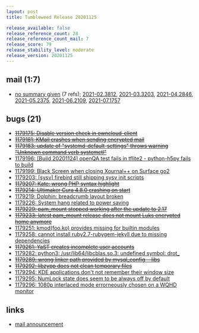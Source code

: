 ```yaml
---
layout: post
title: Tumbleweed Release 20201125

release_available: false
release_reference_count: 28
release_reference_count_mail: 7
release_score: 79
release_stability_level: moderate
release_version: 20201125
---
```


## mail (1:7)

- [no summary given](https://lists.opensuse.org/archives/list/factory@lists.opensuse.org/thread/ZAQD23LHHJM42VDM52BG73VZF6BDFFUL) (7 refs); [2021-02.3812](https://lists.opensuse.org/archives/list/factory@lists.opensuse.org/thread/ZAQD23LHHJM42VDM52BG73VZF6BDFFUL), [2021-03.3203](https://lists.opensuse.org/archives/list/factory@lists.opensuse.org/thread/ZAQD23LHHJM42VDM52BG73VZF6BDFFUL), [2021-04.2846](https://lists.opensuse.org/archives/list/factory@lists.opensuse.org/thread/ZAQD23LHHJM42VDM52BG73VZF6BDFFUL), [2021-05.2375](https://lists.opensuse.org/archives/list/factory@lists.opensuse.org/thread/ZAQD23LHHJM42VDM52BG73VZF6BDFFUL), [2021-06.2109](https://lists.opensuse.org/archives/list/factory@lists.opensuse.org/thread/ZAQD23LHHJM42VDM52BG73VZF6BDFFUL), [2021-07.1757](https://lists.opensuse.org/archives/list/factory@lists.opensuse.org/thread/ZAQD23LHHJM42VDM52BG73VZF6BDFFUL)

## bugs (21)

<!--more-->

- ~~[1179175: Disable version check in owncloud-client](https://bugzilla.opensuse.org/show_bug.cgi?id=1179175)~~
- ~~[1179181: KMail crashes when sending encrypted mail](https://bugzilla.opensuse.org/show_bug.cgi?id=1179181)~~
- ~~[1179183: update of "systemd-default-settings" throws warning "Unknown command verb systemctl"](https://bugzilla.opensuse.org/show_bug.cgi?id=1179183)~~
- [1179196: \[Build 20201124\] openQA test fails in tflite2 - python-h5py fails to build](https://bugzilla.opensuse.org/show_bug.cgi?id=1179196)
- [1179199: Black Screen when closing Xournal++ on Surface go2](https://bugzilla.opensuse.org/show_bug.cgi?id=1179199)
- [1179203: \[sysv\] firebird still shipping sysv init scripts](https://bugzilla.opensuse.org/show_bug.cgi?id=1179203)
- ~~[1179207: Kate: wrong PHP syntax highlight](https://bugzilla.opensuse.org/show_bug.cgi?id=1179207)~~
- ~~[1179214: Ultimaker Cura 4.8.0 crashing on start](https://bugzilla.opensuse.org/show_bug.cgi?id=1179214)~~
- [1179219: Dolphin: breadcrumb layout broken](https://bugzilla.opensuse.org/show_bug.cgi?id=1179219)
- [1179226: System hang related to power saving](https://bugzilla.opensuse.org/show_bug.cgi?id=1179226)
- ~~[1179229: pam_mount stopped working after the update to 2.17](https://bugzilla.opensuse.org/show_bug.cgi?id=1179229)~~
- ~~[1179233: latest pam_mount release does not mount Luks encrypted home anymore](https://bugzilla.opensuse.org/show_bug.cgi?id=1179233)~~
- [1179251: kmod(foo.ko) provides missing for builtin modules](https://bugzilla.opensuse.org/show_bug.cgi?id=1179251)
- [1179258: cannot install ruby2.7-rubygem-jekyll due to missing dependencies](https://bugzilla.opensuse.org/show_bug.cgi?id=1179258)
- ~~[1179261: YaST creates incomplete user accounts](https://bugzilla.opensuse.org/show_bug.cgi?id=1179261)~~
- [1179282: python3: /usr/lib64/libcblas.so.3: undefined symbol: drot_](https://bugzilla.opensuse.org/show_bug.cgi?id=1179282)
- ~~[1179289: wrong linker path provided by mysql_config --libs](https://bugzilla.opensuse.org/show_bug.cgi?id=1179289)~~
- ~~[1179292: libzypp does not clean temporary files](https://bugzilla.opensuse.org/show_bug.cgi?id=1179292)~~
- [1179294: KDE applications don't not remember their window size](https://bugzilla.opensuse.org/show_bug.cgi?id=1179294)
- [1179295: NumLock state does seem to be always off by default](https://bugzilla.opensuse.org/show_bug.cgi?id=1179295)
- [1179296: 1080p interlaced mode errorneously chosen on a WQHD monitor](https://bugzilla.opensuse.org/show_bug.cgi?id=1179296)



## links

- [mail announcement](https://lists.opensuse.org/archives/list/factory@lists.opensuse.org/thread/ZAQD23LHHJM42VDM52BG73VZF6BDFFUL)

